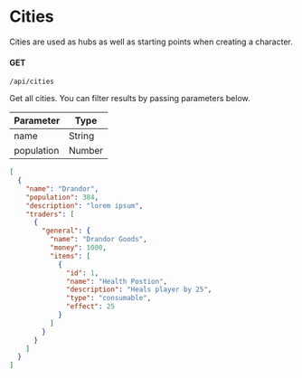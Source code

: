# Cities

Cities are used as hubs as well as starting points when creating a character.

#### GET

`/api/cities`

Get all cities. You can filter results by passing parameters below.

| Parameter  | Type   |
| ---------- | ------ |
| name       | String |
| population | Number |

```json
[
  {
    "name": "Drandor",
    "population": 384,
    "description": "lorem ipsum",
    "traders": [
      {
        "general": {
          "name": "Drandor Goods",
          "money": 1000,
          "items": [
            {
              "id": 1,
              "name": "Health Postion",
              "description": "Heals player by 25",
              "type": "consumable",
              "effect": 25
            }
          ]
        }
      }
    ]
  }
]
```
